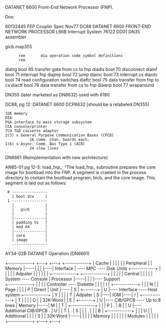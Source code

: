 DATANET 6600 Front-End Network Processor (FNP).

Dox:

60132445 FEP Coupler Spec Nov77
DC88 DATANET 6600 FRONT-END NETWORK PROCESSOR
L66B Interrupt System 76122
DD01 DN35 assembler

gicb.map355

          rem       dia operation code symbol definitions
          rem
diatrg    bool      65        transfer gate from cs to fnp
diadis    bool      70        disconnect
diainf    bool      71        interrupt fnp
diajmp    bool      72        jump
diainc    bool      73        interrupt cs
diardc    bool      74        read configuration switches
diaftc    bool      75        data transfer from fnp to cs
diactf    bool      76        data transfer from cs to fnp
diawrp    bool      77        wraparound




DN355 (later marketed as DN6632) used with 6180

DC88, pg 12:
  DATANET 6600 DCP6632 [should be a relabeled DN355)

    32K memory
    DIA
    PSA interface to mass storage subsystem
    CCA console/printer
    TCU T&D cassette adaptor
    2(3) x General Purpose Communication Bases (CPCB)
               16 comm. chan. boards each.
    1(6) x Async. Comm. Bas Type 1 (ACB)
               24 slow lines

DN6661 (Reimplementation with new architecture)


AN85-01 pg 12-5:
load_fnp_: "The load_fnp_ subroutine prepares the core image for
bootload into the FNP. A segment is craeted in the process 
directory to contain the bootload program, bicb, and the core
image. This segment is laid out as follows:

     0 ----------------
       | boot dcw     |
     1 ----------------
       |              |
       |   gicb       |
       |              |
       |--------------|
       | padding to   |
       | mod 64       |
       |--------------|
       | core         |
       | image        |
       ----------------


AY34-02B DATANET Operation (DN6661)

+------------+     +---+                 +---+    +------------+
| Cache      |     |   |                 |   |    | Peripheral |
| Memory     |-----|   |                 |   |----| Interface  | ---- MPC ---- Disk Units
+------------+     |   |                 |   |    | Adpater    |
     |             |   |                 |   |    +------------+
+------------+     |   |                 |   |
| Central    |     |   |                 |   |      System       ---- Console
| Processor  |-----|   |                 |   |----  Support     
+------------+     |   |                 |   |      Controller   ---- Diskette
     |             |   |                 | I |
+------------+     |   |                 | N |
| Page       |     |   |                 | P |      Direct
| Unit       |-----| S |    +-------+    | U |----  Interface    ----  Host system
+------------+     | Y |    |       |    | T |      Adpater
                   | S |----|  IOM  |----| / |
+------------+     | T |    |       |    | O |
| 32K-Word   |     | E |    +-------+    | U |----  CIB/GPCB     ---- Up to 8 lines
| Memory     |-----| M |                 | T |
+------------+     |   |                 | P |
     .             | B |                 | U |----  Additional CIB/GPCB
     .             | U |                 | T |
     .             | S |                 |   |
     .             |   |                 | B |
+------------+     |   |                 | U |
| Additional |     |   |                 | S |
| 32K-Word   |-----|   |                 |   |
| Memory     |     |   |                 |   |
| Modules    |     |   |                 |   |
+------------+     +---+                 +---+



